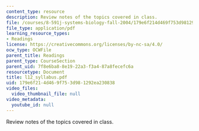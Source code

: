 ```yaml
---
content_type: resource
description: Review notes of the topics covered in class.
file: /courses/8-591j-systems-biology-fall-2004/179e6f214d469f753d981292ea230838_l12_syllabus.pdf
file_type: application/pdf
learning_resource_types:
- Readings
license: https://creativecommons.org/licenses/by-nc-sa/4.0/
ocw_type: OCWFile
parent_title: Readings
parent_type: CourseSection
parent_uid: 7f8e6ba8-8e19-22a3-f3a4-87a8fecefc6a
resourcetype: Document
title: l12_syllabus.pdf
uid: 179e6f21-4d46-9f75-3d98-1292ea230838
video_files:
  video_thumbnail_file: null
video_metadata:
  youtube_id: null
---
```

Review notes of the topics covered in class.